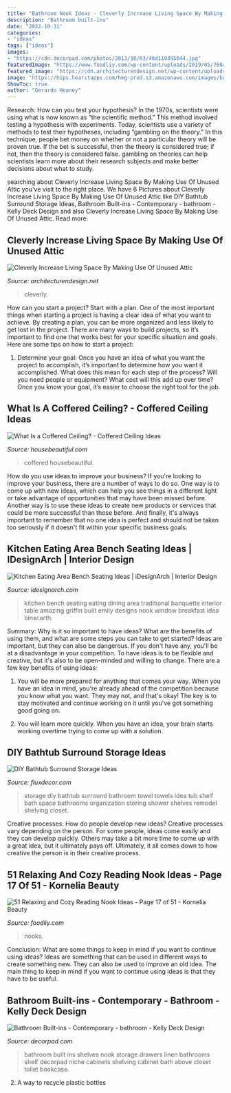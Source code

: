 ```yaml
---
title: "Bathroom Nook Ideas - Cleverly Increase Living Space By Making Use Of Unused Attic"
description: "Bathroom built-ins"
date: "2022-10-31"
categories:
- "ideas"
tags: ["ideas"]
images:
- "https://cdn.decorpad.com/photos/2013/10/03/46d119395044.jpg"
featuredImage: "https://www.foodliy.com/wp-content/uploads/2019/05/760ab33fe5c591d5394f2cc72b337a1a.jpg"
featured_image: "https://cdn.architecturendesign.net/wp-content/uploads/2015/12/AD-Attic-Living-Space-Design-07.jpg"
image: "https://hips.hearstapps.com/hmg-prod.s3.amazonaws.com/images/kw-houston-188-edit-1590734112.jpg?crop=1xw:0.54858934169279xh;center,top&amp;resize=1200:*"
ShowToc: true
author: "Gerardo Heaney"
---
```



Research: How can you test your hypothesis?
In the 1970s, scientists were using what is now known as “the scientific method.” This method involved testing a hypothesis with experiments. Today, scientists use a variety of methods to test their hypotheses, including “gambling on the theory.” In this technique, people bet money on whether or not a particular theory will be proven true. If the bet is successful, then the theory is considered true; if not, then the theory is considered false. gambling on theories can help scientists learn more about their research subjects and make better decisions about what to study.

	

		
searching about Cleverly Increase Living Space By Making Use Of Unused Attic you've visit to the right place. We have 6 Pictures about Cleverly Increase Living Space By Making Use Of Unused Attic like DIY Bathtub Surround Storage Ideas, Bathroom Built-ins - Contemporary - bathroom - Kelly Deck Design and also Cleverly Increase Living Space By Making Use Of Unused Attic. Read more:
		
    
## Cleverly Increase Living Space By Making Use Of Unused Attic

<img loading=lazy src="https://cdn.architecturendesign.net/wp-content/uploads/2015/12/AD-Attic-Living-Space-Design-07.jpg" onerror="this.onerror=null;this.src='https://tse3.mm.bing.net/th?id=OIP.1rfJ7o97pELJNwRyQzmIPQHaLQ&amp;pid=15.1';" alt="Cleverly Increase Living Space By Making Use Of Unused Attic">

_Source: architecturendesign.net_

>cleverly. 

	

How can you start a project?
Start with a plan. One of the most important things when starting a project is having a clear idea of what you want to achieve. By creating a plan, you can be more organized and less likely to get lost in the project. There are many ways to build projects, so it’s important to find one that works best for your specific situation and goals. Here are some tips on how to start a project: 
1. Determine your goal: Once you have an idea of what you want the project to accomplish, it’s important to determine how you want it accomplished. What does this mean for each step of the process? Will you need people or equipment? What cost will this add up over time? Once you know your goal, it’s easier to choose the right tool for the job.


    
## What Is A Coffered Ceiling? - Coffered Ceiling Ideas

<img loading=lazy src="https://hips.hearstapps.com/hmg-prod.s3.amazonaws.com/images/kw-houston-188-edit-1590734112.jpg?crop=1xw:0.54858934169279xh;center,top&amp;resize=1200:*" onerror="this.onerror=null;this.src='https://tse3.mm.bing.net/th?id=OIP.MMTpSmGqq3SZX627INM3TwHaDt&amp;pid=15.1';" alt="What Is a Coffered Ceiling? - Coffered Ceiling Ideas">

_Source: housebeautiful.com_

>coffered housebeautiful. 

	

How do you use ideas to improve your business?
If you're looking to improve your business, there are a number of ways to do so. One way is to come up with new ideas, which can help you see things in a different light or take advantage of opportunities that may have been missed before. Another way is to use these ideas to create new products or services that could be more successful than those before. And finally, it's always important to remember that no one idea is perfect and should not be taken too seriously if it doesn't fit within your specific business goals.

    
## Kitchen Eating Area Bench Seating Ideas | IDesignArch | Interior Design

<img loading=lazy src="https://www.idesignarch.com/wp-content/uploads/Kitchen-Bench-Seating-Ideas_8.jpg" onerror="this.onerror=null;this.src='https://tse3.mm.bing.net/th?id=OIP.Ti7eAF9qtKxf-H3s9y6HzAHaJ4&amp;pid=15.1';" alt="Kitchen Eating Area Bench Seating Ideas | iDesignArch | Interior Design">

_Source: idesignarch.com_

>kitchen bench seating eating dining area traditional banquette interior table amazing griffin built emily designs nook window breakfast idea binscarth. 

	

Summary: Why is it so important to have ideas? What are the benefits of using them, and what are some steps you can take to get started?
Ideas are important, but they can also be dangerous. If you don't have any, you'll be at a disadvantage in your competition. To have ideas is to be flexible and creative, but it's also to be open-minded and willing to change. There are a few key benefits of using ideas: 
1) You will be more prepared for anything that comes your way. When you have an idea in mind, you're already ahead of the competition because you know what you want. They may not, and that's okay! The key is to stay motivated and continue working on it until you've got something good going on. 

2) You will learn more quickly. When you have an idea, your brain starts working overtime trying to come up with a solution.

    
## DIY Bathtub Surround Storage Ideas

<img loading=lazy src="http://fluxdecor.com/wp-content/uploads/2015/09/1-bathtub-surround-storage-ideas.jpg" onerror="this.onerror=null;this.src='https://tse2.mm.bing.net/th?id=OIP.YFlWIC3WiTdL0eOw_JcfWgHaLH&amp;pid=15.1';" alt="DIY Bathtub Surround Storage Ideas">

_Source: fluxdecor.com_

>storage diy bathtub surround bathroom towel towels idea tub shelf bath space bathrooms organization storing shower shelves remodel shelving closet. 

	

Creative processes: How do people develop new ideas?
Creative processes vary depending on the person. For some people, ideas come easily and they can develop quickly. Others may take a bit more time to come up with a great idea, but it ultimately pays off. Ultimately, it all comes down to how creative the person is in their creative process.

    
## 51 Relaxing And Cozy Reading Nook Ideas - Page 17 Of 51 - Kornelia Beauty

<img loading=lazy src="https://www.foodliy.com/wp-content/uploads/2019/05/760ab33fe5c591d5394f2cc72b337a1a.jpg" onerror="this.onerror=null;this.src='https://tse2.mm.bing.net/th?id=OIP.0Ww0-5NKavwTN_9ot7UJtwHaJ4&amp;pid=15.1';" alt="51 Relaxing and Cozy Reading Nook Ideas - Page 17 of 51 - Kornelia Beauty">

_Source: foodliy.com_

>nooks. 

	

Conclusion: What are some things to keep in mind if you want to continue using ideas?
Ideas are something that can be used in different ways to create something new. They can also be used to improve an old idea. The main thing to keep in mind if you want to continue using ideas is that they have to be useful.

    
## Bathroom Built-ins - Contemporary - Bathroom - Kelly Deck Design

<img loading=lazy src="https://cdn.decorpad.com/photos/2013/10/03/46d119395044.jpg" onerror="this.onerror=null;this.src='https://tse2.mm.bing.net/th?id=OIP.GUXbKiClcWGQ5JSDoHidzQHaLH&amp;pid=15.1';" alt="Bathroom Built-ins - Contemporary - bathroom - Kelly Deck Design">

_Source: decorpad.com_

>bathroom built ins shelves nook storage drawers linen bathrooms shelf decorpad niche cabinets shelving cabinet bath above closet toilet bookcase. 

	

2. A way to recycle plastic bottles 

